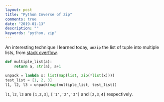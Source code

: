 ```yaml
---
layout: post
title: "Python Inverse of Zip"
comments: true
date: "2019-01-13"
description: ""
keywords: "python, zip"
---
```


An interesting technique I learned today, `unzip` the list of tuple into multiple lists, from [stack overflow](https://stackoverflow.com/questions/12974474/how-to-unzip-a-list-of-tuples-into-individual-lists).

```python
def multiple_list(a):
    return a, str(a), a+1

unpack = lambda x: list(map(list, zip(*list(x))))
test_list = [1, 2, 3]
l1, l2, l3 = unpack(map(multiple_list, test_list))
```

`l1`, `l2`, `l3` are `[1,2,3]`, `['1','2','3']` and `[2,3,4]` respectively.

